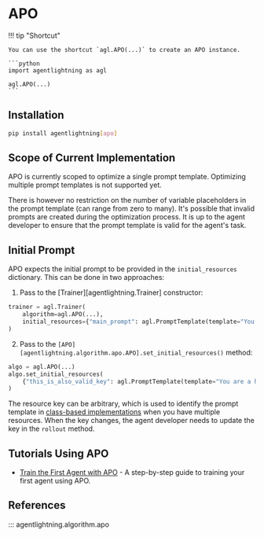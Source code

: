 # APO

!!! tip "Shortcut"

    You can use the shortcut `agl.APO(...)` to create an APO instance.

    ```python
    import agentlightning as agl

    agl.APO(...)
    ```

## Installation

```bash
pip install agentlightning[apo]
```

## Scope of Current Implementation

APO is currently scoped to optimize a single prompt template. Optimizing multiple prompt templates is not supported yet.

There is however no restriction on the number of variable placeholders in the prompt template (can range from zero to many). It's possible that invalid prompts are created during the optimization process. It is up to the agent developer to ensure that the prompt template is valid for the agent's task.

## Initial Prompt

APO expects the initial prompt to be provided in the `initial_resources` dictionary. This can be done in two approaches:

1. Pass to the [Trainer][agentlightning.Trainer] constructor:

```python
trainer = agl.Trainer(
    algorithm=agl.APO(...),
    initial_resources={"main_prompt": agl.PromptTemplate(template="You are a helpful assistant.", engine="f-string")},
)
```

2. Pass to the `[APO][agentlightning.algorithm.apo.APO].set_initial_resources()` method:

```python
algo = agl.APO(...)
algo.set_initial_resources(
    {"this_is_also_valid_key": agl.PromptTemplate(template="You are a helpful assistant.", engine="f-string")}
)
```

The resource key can be arbitrary, which is used to identify the prompt template in [class-based implementations](../tutorials/write-agents.md) when you have multiple resources. When the key changes, the agent developer needs to update the key in the `rollout` method.

## Tutorials Using APO

- [Train the First Agent with APO](../how-to/train-first-agent.md) - A step-by-step guide to training your first agent using APO.

## References

::: agentlightning.algorithm.apo
